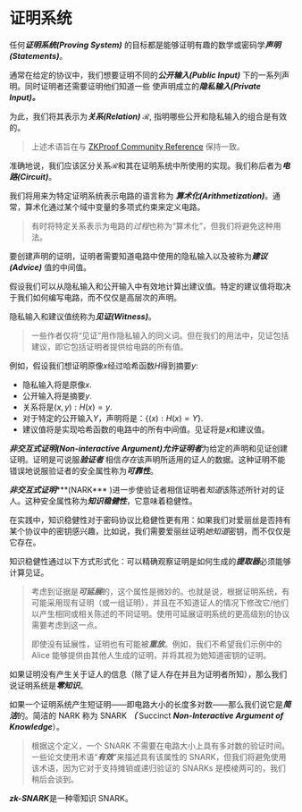 # 证明系统


任何***证明系统(Proving System)*** 的目标都是能够证明有趣的数学或密码学***声明(Statements)***。

通常在给定的协议中，我们想要证明不同的***公开输入(Public Input)*** 下的一系列声明。同时证明者还需要证明他们知道一些 使声明成立的***隐私输入(Private Input)。***

为此，我们将其表示为***关系(Relation)*** $\mathcal{R}$, 指明哪些公开和隐私输入的组合是有效的。

> 上述术语旨在与 [ZKProof Community Reference](https://docs.zkproof.org/reference#latest-version) 保持一致。

准确地说，我们应该区分关系$\mathcal{R}$和其在证明系统中所使用的实现。我们称后者为***电路(Circuit)***。

我们将用来为特定证明系统表示电路的语言称为 ***算术化(Arithmetization)***。通常，算术化通过某个域中变量的多项式约束来定义电路。

> 有时将特定关系表示为电路的*过程*也称为“算术化”，但我们将避免这种用法。

要创建声明的证明，证明者需要知道电路中使用的隐私输入以及被称为***建议(Advice)*** 值的中间值。

假设我们可以从隐私输入和公开输入中有效地计算出建议值。特定的建议值将取决于我们如何编写电路，而不仅仅是高层次的声明。

隐私输入和建议值统称为***见证(Witness)***。

> 一些作者仅将“见证”用作隐私输入的同义词。但在我们的用法中，见证包括建议，即它包括证明者提供给电路的所有值。

例如，假设我们想证明原像$x$经过哈希函数$H$得到摘要$y$:

- 隐私输入将是原像$x$.
- 公开输入将是摘要$y$.
- 关系将是${(x, y) : H(x) = y}$.
- 对于特定的公开输入$Y$，声明将是：$\{(x) : H(x) = Y\}$.
- 建议值将是实现哈希函数的电路中的所有中间值。见证将是$x$和建议值。

***非交互式证明(Non-interactive Argument)***允许***证明者***为给定的声明和见证创建证明。证明是可说服***验证者*** 相信*存在*该声明所适用的证人的数据。这种证明不能错误地说服验证者的安全属性称为***可靠性***。

***非交互式证明******(NARK*** )进一步使验证者相信证明者*知道*该陈述所针对的证人。这种安全属性称为***知识稳健性***，它意味着稳健性。

在实践中，知识稳健性对于密码协议比稳健性更有用：如果我们对爱丽丝是否持有某个协议中的密钥感兴趣，比如说，我们需要爱丽丝证明*她知道*密钥，而不仅仅是它存在。

知识稳健性通过以下方式形式化：可以精确观察证明是如何生成的***提取器***必须能够计算见证。

> 考虑到证据是***可延展***的，这个属性是微妙的。也就是说，根据证明系统，有可能采用现有证明（或一组证明），并且在不知道证人的情况下修改它/他们以产生相同或相关陈述的不同证明。使用可延展证明系统的更高级别的协议需要考虑到这一点。
>
> 即使没有延展性，证明也有可能被***重放***。例如，我们不希望我们示例中的 Alice 能够提供由其他人生成的证明，并将其视为她知道密钥的证明。

如果证明没有产生关于证人的信息（除了证人存在并且为证明者所知），那么我们说证明系统是***零知识***。

如果一个证明系统产生短证明——即电路大小的长度多对数——那么我们说它是***简洁***的。简洁的 NARK 称为 SNARK ***（*** Succinct ***Non-Interactive Argument of Knowledge***）。

> 根据这个定义，一个 SNARK 不需要在电路大小上具有多对数的验证时间。一些论文使用术语“***有效***”来描述具有该属性的 SNARK，但我们将避免使用该术语，因为它对于支持摊销或递归验证的 SNARKs 是模棱两可的，我们稍后会谈到。

***zk-SNARK***是一种零知识 SNARK。
